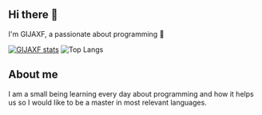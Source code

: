 ## Hi there 👋
I'm GIJAXF, a passionate about programming 🤗

[![GIJAXF stats](https://github-readme-stats.vercel.app/api?username=GIJAXF&show_icons=true&theme=dark#gh-dark-mode-only)](https://github.com/anuraghazra/github-readme-stats#gh-dark-mode-only)
![Top Langs](https://github-readme-stats.vercel.app/api/top-langs/?username=GIJAXF&layout=compact&theme=dark#gh-dark-mode-only)

## About me
I am a small being learning every day about programming and how it helps us so I would like to be a master in most relevant languages.
